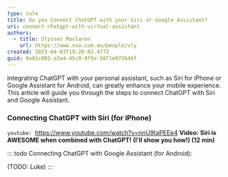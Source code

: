 ```yaml
---
type: rule
title: Do you Connect ChatGPT with your Siri or Google Assistant?
uri: connect-chatgpt-with-virtual-assistant
authors:
  - title: Ulysses Maclaren
    url: https://www.ssw.com.au/people/uly
created: 2023-04-03T19:20:03.477Z
guid: 0e81c003-a3a4-45c9-9f5e-5871e972644f
---
```

Integrating ChatGPT with your personal assistant, such as Siri for iPhone or Google Assistant for Android, can greatly enhance your mobile experience. This article will guide you through the steps to connect ChatGPT with Siri and Google Assistant.

<!--endintro-->

### Connecting ChatGPT with Siri (for iPhone)

`youtube: `https://www.youtube.com/watch?v=nnU9taPEEe4
**Video: Siri is AWESOME when combined with ChatGPT! (I'll show you how!) (12 min)**

::: todo
Connecting ChatGPT with Google Assistant (for Android):

(TODO: Luke)
:::